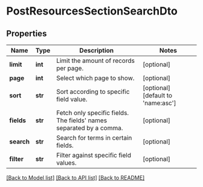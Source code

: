 # PostResourcesSectionSearchDto

## Properties
Name | Type | Description | Notes
------------ | ------------- | ------------- | -------------
**limit** | **int** | Limit the amount of records per page. | [optional] 
**page** | **int** | Select which page to show. | [optional] 
**sort** | **str** | Sort according to  specific field value. | [optional] [default to 'name:asc']
**fields** | **str** | Fetch only specific fields. The fields&#39; names separated by a comma. | [optional] 
**search** | **str** | Search for terms in certain fields. | [optional] 
**filter** | **str** | Filter against specific field values. | [optional] 

[[Back to Model list]](../README.md#documentation-for-models) [[Back to API list]](../README.md#documentation-for-api-endpoints) [[Back to README]](../README.md)


